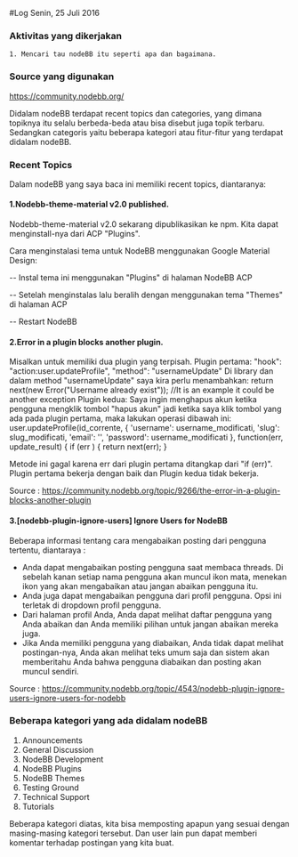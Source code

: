#Log Senin, 25 Juli 2016

### Aktivitas yang dikerjakan
	1. Mencari tau nodeBB itu seperti apa dan bagaimana.
    
### Source yang digunakan
https://community.nodebb.org/
    
Didalam nodeBB terdapat recent topics dan categories, yang dimana topiknya itu selalu berbeda-beda atau bisa disebut juga topik terbaru. Sedangkan categoris yaitu beberapa kategori atau fitur-fitur yang terdapat didalam nodeBB.

### Recent Topics
Dalam nodeBB yang saya baca ini memiliki recent topics, diantaranya:
#### 1.Nodebb-theme-material v2.0 published.

Nodebb-theme-material v2.0 sekarang dipublikasikan ke npm.
Kita dapat menginstall-nya dari ACP "Plugins".

Cara menginstalasi tema untuk NodeBB menggunakan Google Material Design:

-- Instal tema ini menggunakan "Plugins" di halaman NodeBB ACP

-- Setelah menginstalas lalu beralih dengan menggunakan tema "Themes" di halaman ACP

-- Restart NodeBB

#### 2.Error in a plugin blocks another plugin.

Misalkan untuk memiliki dua plugin yang terpisah.
Plugin pertama:
"hook": "action:user.updateProfile", "method": "usernameUpdate"
Di library dan dalam method "usernameUpdate" saya kira perlu menambahkan:
return next(new Error("Username already exist"));	//It is an example it could be another exception
Plugin kedua:
Saya ingin menghapus akun ketika pengguna mengklik tombol "hapus akun" jadi ketika saya klik tombol yang ada pada plugin pertama, maka lakukan operasi dibawah ini:
user.updateProfile(id_corrente, {
				'username': username_modificati,
				'slug': slug_modificati,
				'email': '',
				'password': username_modificati
			}, function(err, update_result) {
				if (err ) {
					return next(err);
				}

Metode ini gagal karena err dari plugin pertama ditangkap dari "if (err)". Plugin pertama bekerja dengan baik dan Plugin kedua tidak bekerja.

Source : https://community.nodebb.org/topic/9266/the-error-in-a-plugin-blocks-another-plugin

#### 3.[nodebb-plugin-ignore-users] Ignore Users for NodeBB

Beberapa informasi tentang cara mengabaikan posting dari pengguna tertentu, diantaraya :
* Anda dapat mengabaikan posting pengguna saat membaca threads. Di sebelah kanan setiap nama pengguna akan muncul ikon mata, menekan ikon yang akan mengabaikan atau jangan abaikan pengguna itu.
* Anda juga dapat mengabaikan pengguna dari profil pengguna. Opsi ini terletak di dropdown profil pengguna.
* Dari halaman profil Anda, Anda dapat melihat daftar pengguna yang Anda abaikan dan Anda memiliki pilihan untuk jangan abaikan mereka juga.
* Jika Anda memiliki pengguna yang diabaikan, Anda tidak dapat melihat postingan-nya, Anda akan melihat teks umum saja dan sistem akan memberitahu Anda bahwa pengguna diabaikan dan posting akan muncul sendiri.

Source : https://community.nodebb.org/topic/4543/nodebb-plugin-ignore-users-ignore-users-for-nodebb

### Beberapa kategori yang ada didalam nodeBB
1. Announcements
2. General Discussion
3. NodeBB Development
4. NodeBB Plugins
5. NodeBB Themes
6. Testing Ground
7. Technical Support
8. Tutorials

Beberapa kategori diatas, kita bisa memposting apapun yang sesuai dengan masing-masing kategori tersebut. Dan user lain pun dapat memberi komentar terhadap postingan yang kita buat.

